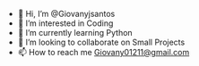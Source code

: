 - 👋 Hi, I’m @Giovanyjsantos
- 👀 I’m interested in Coding
- 🌱 I’m currently learning Python
- 💞️ I’m looking to collaborate on Small Projects
- 📫 How to reach me Giovany01211@gmail.com

<!---
Giovanyjsantos/Giovanyjsantos is a ✨ special ✨ repository because its `README.md` (this file) appears on your GitHub profile.
You can click the Preview link to take a look at your changes.
--->
